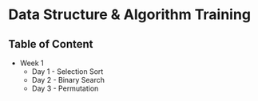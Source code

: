 # Data Structure & Algorithm Training

## Table of Content
+ Week 1
  + Day 1 - Selection Sort
  + Day 2 - Binary Search
  + Day 3 - Permutation